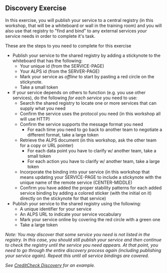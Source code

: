 ## Discovery Exercise

In this exercise, you will publish your service to a central registry (in this workshop, that will be a whiteboard or wall in the training room) and you will also use that registry to "find and bind" to any external services _your_ service needs in order to complete it's task.

These are the steps to you need to complete for this exercise

 * Publish your service to the shared registry by adding a stickynote to the whiteboard that has the following:
   * Your unique id (from the SERVICE-PAGE)
   * Your ALPS id (from the SERVER-PAGE)
   * Mark your service as _offline_ to start by pasting a red circle on the stickynote. 
   * Take a small token
 * If your service depends on others to function (e.g. you use other services), do the following _for each service_ you need to use:
   * Search the shared registry to locate one or more services that can supply what you need
   * Confirm the service uses the protocol you need (in this workshop all will use HTTP)
   * Confirm the service supports the message format you need
     * For each time you need to go back to another team to negotiate a different format, take a large token
   * Retrieve the ALPS document (in this workshop, ask the other team for a copy or URL pointer)
     * For each data point you have to clarify w/ another team, take a small token
     * For each action you have to clarify w/ another team, take a large token
   * Incorporate the binding into your service (in this workshop that means updating your SERVICE-PAGE to include a stickynote with the unique name of the remote service (CENTER-MIDDLE)
   * Confirm you have added the proper stability patterns for each added service binding by adding a colored sticker (with the initial on it) directly on the stickynote for that service)
 * Publish your service to the shared registry using the following:
   * A unique identifier for your service
   * An ALPS URL to indicate your service vocabulary
   * Mark your service online by covering the red circle with a green one
   * Take a large token

_Note: You may discover that some service you need is not listed in the registry. In this case, you should still publish your service and then continue to check the registry until the service you need appears. At that point, you need to go through the entire discovery process again (including publishing your service again). Repeat this until all service bindings are covered._

_See [CreditCheck Discovery](sample/credit-check-discovery.png) for an example._

